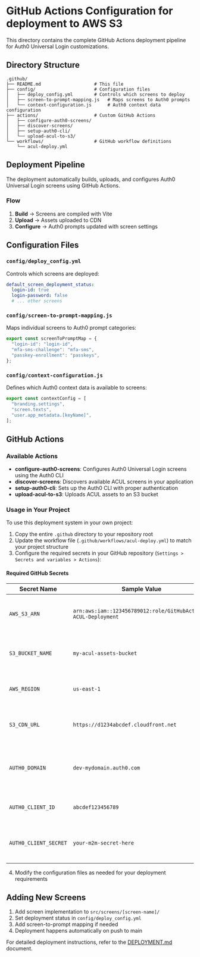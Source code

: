 # GitHub Actions Configuration for deployment to AWS S3

This directory contains the complete GitHub Actions deployment pipeline for Auth0 Universal Login customizations.

## Directory Structure

```
.github/
├── README.md                    # This file
├── config/                      # Configuration files
│   ├── deploy_config.yml        # Controls which screens to deploy
│   ├── screen-to-prompt-mapping.js   # Maps screens to Auth0 prompts
│   └── context-configuration.js      # Auth0 context data configuration
├── actions/                     # Custom GitHub Actions
│   ├── configure-auth0-screens/
│   ├── discover-screens/
│   ├── setup-auth0-cli/
│   └── upload-acul-to-s3/
└── workflows/                   # GitHub workflow definitions
    └── acul-deploy.yml
```

## Deployment Pipeline

The deployment automatically builds, uploads, and configures Auth0 Universal Login screens using GitHub Actions.

### Flow

1. **Build** → Screens are compiled with Vite
2. **Upload** → Assets uploaded to CDN
3. **Configure** → Auth0 prompts updated with screen settings

## Configuration Files

### `config/deploy_config.yml`

Controls which screens are deployed:

```yaml
default_screen_deployment_status:
  login-id: true
  login-password: false
  # ... other screens
```

### `config/screen-to-prompt-mapping.js`

Maps individual screens to Auth0 prompt categories:

```javascript
export const screenToPromptMap = {
  "login-id": "login-id",
  "mfa-sms-challenge": "mfa-sms",
  "passkey-enrollment": "passkeys",
};
```

### `config/context-configuration.js`

Defines which Auth0 context data is available to screens:

```javascript
export const contextConfig = [
  "branding.settings",
  "screen.texts",
  "user.app_metadata.[keyName]",
];
```

## GitHub Actions

### Available Actions

- **configure-auth0-screens**: Configures Auth0 Universal Login screens using the Auth0 CLI
- **discover-screens**: Discovers available ACUL screens in your application
- **setup-auth0-cli**: Sets up the Auth0 CLI with proper authentication
- **upload-acul-to-s3**: Uploads ACUL assets to an S3 bucket

### Usage in Your Project

To use this deployment system in your own project:

1. Copy the entire `.github` directory to your repository root
2. Update the workflow file (`.github/workflows/acul-deploy.yml`) to match your project structure
3. Configure the required secrets in your GitHub repository (`Settings > Secrets and variables > Actions`):

#### Required GitHub Secrets

| Secret Name           | Sample Value                                                   | Description                                        |
| --------------------- | -------------------------------------------------------------- | -------------------------------------------------- |
| `AWS_S3_ARN`          | `arn:aws:iam::123456789012:role/GitHubActions-ACUL-Deployment` | The ARN of your IAM role for GitHub Actions        |
| `S3_BUCKET_NAME`      | `my-acul-assets-bucket`                                        | Your S3 bucket name for hosting assets             |
| `AWS_REGION`          | `us-east-1`                                                    | AWS region where your S3 bucket is located         |
| `S3_CDN_URL`          | `https://d1234abcdef.cloudfront.net`                           | CloudFront or S3 public URL (no trailing slash)    |
| `AUTH0_DOMAIN`        | `dev-mydomain.auth0.com`                                       | Your Auth0 domain (must have custom domain set up) |
| `AUTH0_CLIENT_ID`     | `abcdef123456789`                                              | Machine-to-Machine application client ID           |
| `AUTH0_CLIENT_SECRET` | `your-m2m-secret-here`                                         | Machine-to-Machine application client secret       |

4. Modify the configuration files as needed for your deployment requirements

## Adding New Screens

1. Add screen implementation to `src/screens/[screen-name]/`
2. Set deployment status in `config/deploy_config.yml`
3. Add screen-to-prompt mapping if needed
4. Deployment happens automatically on push to main

For detailed deployment instructions, refer to the [DEPLOYMENT.md](../DEPLOYMENT.md) document.
